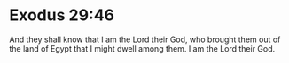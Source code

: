 # Exodus 29:46

And they shall know that I am the Lord their God, who brought them out of the land of Egypt that I might dwell among them. I am the Lord their God.
